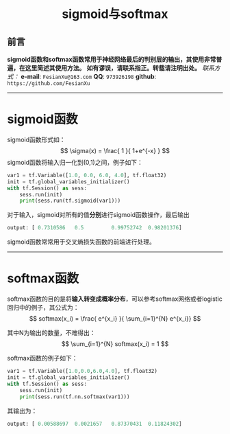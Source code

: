 <h1 align = "center">sigmoid与softmax</h1>


## 前言
**sigmoid函数和softmax函数常用于神经网络最后的判别层的输出，其使用非常普遍，在这里简述其使用方法。**
**如有谬误，请联系指正。转载请注明出处。**
*联系方式：*
**e-mail**: `FesianXu@163.com`
**QQ**: `973926198`
**github**: `https://github.com/FesianXu`

****

# sigmoid函数
sigmoid函数形式如：
$$
\sigma(x) = \frac{ 1 }{ 1+e^{-x} }
$$
sigmoid函数将输入归一化到(0,1)之间，例子如下：
```python
var1 = tf.Variable([1.0, 0.0, 6.0, 4.0], tf.float32)
init = tf.global_variables_initializer()
with tf.Session() as sess:
    sess.run(init)
    print(sess.run(tf.sigmoid(var1)))
```

对于输入，sigmoid对所有的值**分别**进行sigmoid函数操作，最后输出
```python
output: [ 0.7310586   0.5         0.99752742  0.98201376]
```

sigmoid函数常常用于交叉熵损失函数的前端进行处理。

<!--------------------------------------------->

*****
# softmax函数
softmax函数的目的是将**输入转变成概率分布**，可以参考softmax网络或者logistic回归中的例子，其公式为：
$$
softmax(x_i) = \frac{ e^{x_i} }{ \sum_{i=1}^{N} e^{x_i}}
$$

其中N为输出的数量，不难得出：
$$
\sum_{i=1}^{N} softmax(x_i) = 1
$$

softmax函数的例子如下：

```python
var1 = tf.Variable([1.0,0.0,6.0,4.0], tf.float32)
init = tf.global_variables_initializer()
with tf.Session() as sess:
    sess.run(init)
    print(sess.run(tf.nn.softmax(var1)))
```
其输出为：
```python
output: [ 0.00588697  0.0021657   0.87370431  0.11824302]
```

















